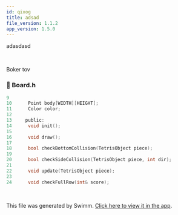 ```yaml
---
id: qixog
title: adsad
file_version: 1.1.2
app_version: 1.5.0
---
```


adasdasd

<br/>

Boker tov
<!-- NOTE-swimm-snippet: the lines below link your snippet to Swimm -->
### 📄 Board.h
```c
9      
10     	Point body[WIDTH][HEIGHT];
11     	Color color;
12     
13     public:
14     	void init();
15     
16     	void draw();
17     
18     	bool checkBottomCollision(TetrisObject piece);
19     	
20     	bool checkSideCollision(TetrisObject piece, int dir);
21     	
22     	void update(TetrisObject piece);
23     	
24     	void checkFullRow(int& score);
```

<br/>

This file was generated by Swimm. [Click here to view it in the app](/repos/Z2l0aHViJTNBJTNBVGV0cmlzLS0tVjIlM0ElM0FEYW5pZWxDNw==/docs/qixog).

